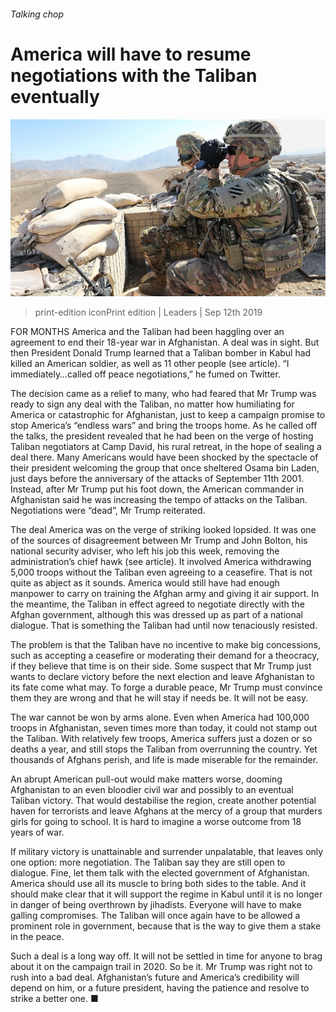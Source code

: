 ###### Talking chop

# America will have to resume negotiations with the Taliban eventually 

![image](images/20190914_LDP001_1.jpg) 

> print-edition iconPrint edition | Leaders | Sep 12th 2019 

FOR MONTHS America and the Taliban had been haggling over an agreement to end their 18-year war in Afghanistan. A deal was in sight. But then President Donald Trump learned that a Taliban bomber in Kabul had killed an American soldier, as well as 11 other people (see article). “I immediately…called off peace negotiations,” he fumed on Twitter. 

The decision came as a relief to many, who had feared that Mr Trump was ready to sign any deal with the Taliban, no matter how humiliating for America or catastrophic for Afghanistan, just to keep a campaign promise to stop America’s “endless wars” and bring the troops home. As he called off the talks, the president revealed that he had been on the verge of hosting Taliban negotiators at Camp David, his rural retreat, in the hope of sealing a deal there. Many Americans would have been shocked by the spectacle of their president welcoming the group that once sheltered Osama bin Laden, just days before the anniversary of the attacks of September 11th 2001. Instead, after Mr Trump put his foot down, the American commander in Afghanistan said he was increasing the tempo of attacks on the Taliban. Negotiations were “dead”, Mr Trump reiterated. 

The deal America was on the verge of striking looked lopsided. It was one of the sources of disagreement between Mr Trump and John Bolton, his national security adviser, who left his job this week, removing the administration’s chief hawk (see article). It involved America withdrawing 5,000 troops without the Taliban even agreeing to a ceasefire. That is not quite as abject as it sounds. America would still have had enough manpower to carry on training the Afghan army and giving it air support. In the meantime, the Taliban in effect agreed to negotiate directly with the Afghan government, although this was dressed up as part of a national dialogue. That is something the Taliban had until now tenaciously resisted. 

The problem is that the Taliban have no incentive to make big concessions, such as accepting a ceasefire or moderating their demand for a theocracy, if they believe that time is on their side. Some suspect that Mr Trump just wants to declare victory before the next election and leave Afghanistan to its fate come what may. To forge a durable peace, Mr Trump must convince them they are wrong and that he will stay if needs be. It will not be easy. 

The war cannot be won by arms alone. Even when America had 100,000 troops in Afghanistan, seven times more than today, it could not stamp out the Taliban. With relatively few troops, America suffers just a dozen or so deaths a year, and still stops the Taliban from overrunning the country. Yet thousands of Afghans perish, and life is made miserable for the remainder. 

An abrupt American pull-out would make matters worse, dooming Afghanistan to an even bloodier civil war and possibly to an eventual Taliban victory. That would destabilise the region, create another potential haven for terrorists and leave Afghans at the mercy of a group that murders girls for going to school. It is hard to imagine a worse outcome from 18 years of war. 

If military victory is unattainable and surrender unpalatable, that leaves only one option: more negotiation. The Taliban say they are still open to dialogue. Fine, let them talk with the elected government of Afghanistan. America should use all its muscle to bring both sides to the table. And it should make clear that it will support the regime in Kabul until it is no longer in danger of being overthrown by jihadists. Everyone will have to make galling compromises. The Taliban will once again have to be allowed a prominent role in government, because that is the way to give them a stake in the peace. 

Such a deal is a long way off. It will not be settled in time for anyone to brag about it on the campaign trail in 2020. So be it. Mr Trump was right not to rush into a bad deal. Afghanistan’s future and America’s credibility will depend on him, or a future president, having the patience and resolve to strike a better one. ■ 

